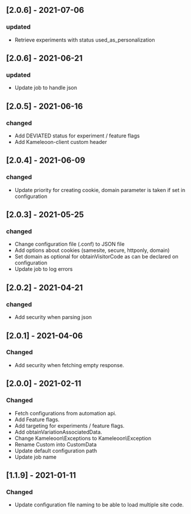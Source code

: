 ## [2.0.6] - 2021-07-06
### updated
- Retrieve experiments with status used_as_personalization

## [2.0.6] - 2021-06-21
### updated
- Update job to handle json

## [2.0.5] - 2021-06-16
### changed
- Add DEVIATED status for experiment / feature flags
- Add Kameleoon-client custom header

## [2.0.4] - 2021-06-09
### changed
- Update priority for creating cookie, domain parameter is taken if set in configuration

## [2.0.3] - 2021-05-25
### changed
- Change configuration file (.conf) to JSON file
- Add options about cookies (samesite, secure, httponly, domain)
- Set domain as optional for obtainVisitorCode as can be declared on configuration
- Update job to log errors

## [2.0.2] - 2021-04-21
### changed
- Add security when parsing json

## [2.0.1] - 2021-04-06
### Changed
- Add security when fetching empty response.

## [2.0.0] - 2021-02-11
### Changed
- Fetch configurations from automation api.
- Add Feature flags.
- Add targeting for experiments / feature flags.
- Add obtainVariationAssociatedData.
- Change Kameleoon\Exceptions to Kameleoon\Exception
- Rename Custom into CustomData
- Update default configuration path
- Update job name

## [1.1.9] - 2021-01-11
### Changed
- Update configuration file naming to be able to load multiple site code.

